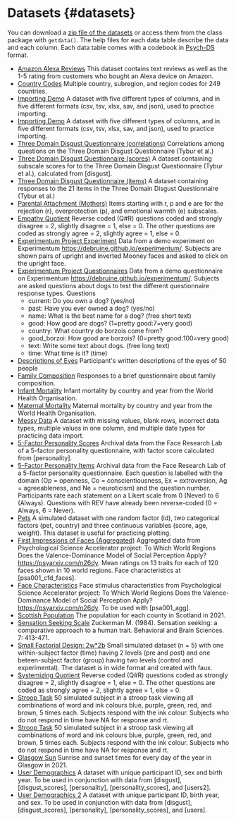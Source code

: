 # Datasets {#datasets}

You can download a [zip file of the datasets](data/data.zip) or access them from the class package with `getdata()`. The help files for each data table describe the data and each column. Each data table comes with a codebook in [Psych-DS](https://psych-ds.github.io/) format.

* [Amazon Alexa Reviews](data/amazon_alexa.csv) This dataset contains text reviews as well as the 1-5 rating from customers who bought an Alexa device on Amazon.
* [Country Codes](data/country_codes.csv) Multiple country, subregion, and region codes for 249 countries.
* [Importing Demo](data/demo.csv) A dataset with five different types of columns, and in five different formats (csv, tsv, xlsx, sav, and json), used to practice importing.
* [Importing Demo](data/demo.xlsx) A dataset with five different types of columns, and in five different formats (csv, tsv, xlsx, sav, and json), used to practice importing.
* [Three Domain Disgust Questionnaire (correlations)](data/disgust_cors.csv) Correlations among questions on the Three Domain Disgust Questionnaire (Tybur et al.)
* [Three Domain Disgust Questionnaire (scores)](data/disgust_scores.csv) A dataset containing subscale scores for to the Three Domain Disgust Questionnaire (Tybur et al.), calculated from [disgust].
* [Three Domain Disgust Questionnaire (items)](data/disgust.csv) A dataset containing responses to the 21 items in the Three Domain Disgust Questionnaire (Tybur et al.)
* [Parental Attachment (Mothers)](data/EMBU_mother.csv) Items starting with r, p and e are for the rejection (r), overprotection (p), and emotional warmth (e) subscales.
* [Empathy Quotient](data/eq_data.csv) Reverse coded (Q#R) questions coded and strongly disagree = 2, slightly disagree = 1, else = 0. The other questions are coded as strongly agree = 2, slightly agree = 1, else = 0.
* [Experimentum Project Experiment](data/experimentum_exps.csv) Data from a demo experiment on Experimentum <https://debruine.github.io/experimentum/>. Subjects are shown pairs of upright and inverted Mooney faces and asked to click on the upright face.
* [Experimentum Project Questionnaires](data/experimentum_quests.csv) Data from a demo questionnaire on Experimentum <https://debruine.github.io/experimentum/>. Subjects are asked questions about dogs to test the different questionnaire response types.  Questions
   * current: 	Do you own a dog? (yes/no)
   * past: Have you ever owned a dog? (yes/no)
   * name: What is the best name for a dog? (free short text)
   * good: How good are dogs? (1=pretty good:7=very good)
   * country: What country do borzois come from?
   * good_borzoi: How good are borzois? (0=pretty good:100=very good)
   * text: Write some text about dogs. (free long text)
   * time: What time is it? (time)
* [Descriptions of Eyes](data/eye_descriptions.csv) Participant's written descriptions of the eyes of 50 people
* [Family Composition](data/family_composition.csv) Responses to a brief questionnaire about family composition.
* [Infant Mortality](data/infmort.csv) Infant mortality by country and year from the World Health Organisation.
* [Maternal Mortality](data/matmort.xls) Maternal mortality by country and year from the World Health Organisation.
* [Messy Data](data/mess.csv) A dataset with missing values, blank rows, incorrect data types, multiple values in one column, and multiple date types for practicing data import.
* [5-Factor Personality Scores](data/personality_scores.csv) Archival data from the Face Research Lab of a 5-factor personality questionnaire, with factor score calculated from [personality].
* [5-Factor Personality Items](data/personality.csv) Archival data from the Face Research Lab of a 5-factor personality questionnaire. Each question is labelled with the domain (Op = openness, Co = conscientiousness, Ex = extroversion, Ag = agreeableness, and Ne = neuroticism) and the question number. Participants rate each statement on a Likert scale from 0 (Never) to 6 (Always). Questions with REV have already been reverse-coded (0 = Always, 6 = Never). 
* [Pets](data/pets.csv) A simulated dataset with one random factor (id), two categorical factors (pet, country) and three continuous variables (score, age, weight). This dataset is useful for practicing plotting.
* [First Impressions of Faces (Aggregated)](data/psa001_agg.csv) Aggregated data from Psychological Science Accelerator project: To Which World Regions Does the Valence-Dominance Model of Social Perception Apply? <https://psyarxiv.com/n26dy>. Mean ratings on 13 traits for each of 120 faces shown in 10 world regions. Face characteristics at [psa001_cfd_faces]. 
* [Face Characteristics](data/psa001_cfd_faces.csv) Face stimulus characteristics from Psychological Science Accelerator project: To Which World Regions Does the Valence-Dominance Model of Social Perception Apply? <https://psyarxiv.com/n26dy>. To be used with [psa001_agg]. 
* [Scottish Population](data/scottish_population.csv) The population for each county in Scotland in 2021.
* [Sensation Seeking Scale](data/sensation_seeking.csv) Zuckerman M. (1984). Sensation seeking: a comparative approach to a human trait. Behavioral and Brain Sciences. 7: 413-471.
* [Small Factorial Design: 2w*2b](data/smalldata.csv) Small simulated dataset (n = 5) with one within-subject factor (time) having 2 levels (pre and post) and one beteen-subject factor (group) having two levels (control and experimental). The dataset is in wide format and created with faux.
* [Systemizing Quotient](data/sq_data.csv) Reverse coded (Q#R) questions coded as strongly disagree = 2, slightly disagree = 1, else = 0. The other questions are coded as strongly agree = 2, slightly agree = 1, else = 0.
* [Stroop Task](data/stroop.csv) 50 simulated subject in a stroop task viewing all combinations of word and ink colours blue, purple, green, red, and brown, 5 times each. Subjects respond with the ink colour. Subjects who do not respond in time have NA for response and rt.
* [Stroop Task](data/stroop.xlsx) 50 simulated subject in a stroop task viewing all combinations of word and ink colours blue, purple, green, red, and brown, 5 times each. Subjects respond with the ink colour. Subjects who do not respond in time have NA for response and rt.
* [Glasgow Sun](data/sunfact2021.csv) Sunrise and sunset times for every day of the year in Glasgow in 2021.
* [User Demographics](data/users.csv) A dataset with unique participant ID, sex and birth year. To be used in conjunction with data from [disgust], [disgust_scores], [personality], [personality_scores], and [users2].
* [User Demographics 2](data/users2.csv) A dataset with unique participant ID, birth year, and sex. To be used in conjunction with data from [disgust], [disgust_scores], [personality], [personality_scores], and [users].

